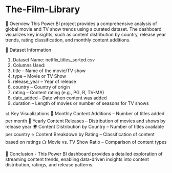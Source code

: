 # The-Film-Library

📌 Overview
This Power BI project provides a comprehensive analysis of global movie and TV show trends using a curated dataset. The dashboard visualizes key insights, such as content distribution by country, release year trends, rating classification, and monthly content additions.

📂 Dataset Information
1. Dataset Name: netflix_titles_sorted.csv
2. Columns Used:
3. title – Name of the movie/TV show
4. type – Movie or TV Show
5. release_year – Year of release
6. country – Country of origin
7. rating – Content rating (e.g., PG, R, TV-MA)
8. date_added – Date when content was added
9. duration – Length of movies or number of seasons for TV shows

📊 Key Visualizations
📅 Monthly Content Additions – Number of titles added per month
📆 Yearly Content Releases – Distribution of movies and shows by release year
🌍 Content Distribution by Country – Number of titles available per country
⭐ Content Breakdown by Rating – Classification of content based on ratings
📺 Movie vs. TV Show Ratio – Comparison of content types

📌 Conclusion - 
This Power BI dashboard provides a detailed exploration of streaming content trends, enabling data-driven insights into content distribution, ratings, and release patterns.

